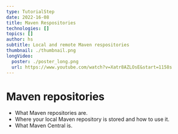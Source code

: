 ```yaml
---
type: TutorialStep
date: 2022-16-08
title: Maven Respositories
technologies: []
topics: []
author: hs
subtitle: Local and remote Maven respositories
thumbnail: ./thumbnail.png
longVideo:
  poster: ./poster_long.png
  url: https://www.youtube.com/watch?v=Xatr8AZLOsE&start=1158s
---
```


# Maven repositories

* What Maven repositories are.
* Where your local Maven repository is stored and how to use it.
* What Maven Central is.